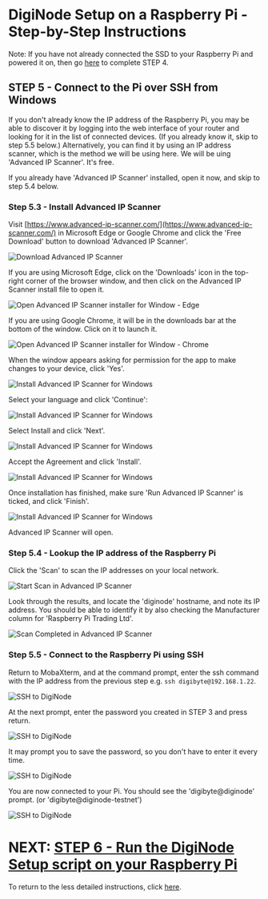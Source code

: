 # DigiNode Setup on a Raspberry Pi - Step-by-Step Instructions

Note: If you have not already connected the SSD to your Raspberry Pi and powered it on, then go [here](/docs/rpi_setup_step4_boot_pi.md) to complete STEP 4.

## STEP 5 - Connect to the Pi over SSH from Windows

If you don't already know the IP address of the Raspberry Pi, you may be able to discover it by logging into the web interface of your router and looking for it in the list of connected devices. (If you already know it, skip to step 5.5 below.) Alternatively, you can find it by using an IP address scanner, which is the method we will be using here. We will be uing 'Advanced IP Scanner'. It's free. 

If you already have 'Advanced IP Scanner' installed, open it now, and skip to step 5.4 below. 

### Step 5.3 - Install Advanced IP Scanner

Visit [https://www.advanced-ip-scanner.com/](https://www.advanced-ip-scanner.com/) in Microsoft Edge or Google Chrome and click the 'Free Download' button to download 'Advanced IP Scanner'.

![Download Advanced IP Scanner](/images/win_setup_5_3a.png)

If you are using Microsoft Edge, click on the 'Downloads' icon in the top-right corner of the browser window, and then click on the Advanced IP Scanner install file to open it.

![Open Advanced IP Scanner installer for Window - Edge](/images/win_setup_5_3b_edge.png)

If you are using Google Chrome, it will be in the downloads bar at the bottom of the window. Click on it to launch it.

![Open Advanced IP Scanner installer for Window - Chrome](/images/win_setup_5_3b_chrome.png)

When the window appears asking for permission for the app to make changes to your device, click 'Yes'.

![Install Advanced IP Scanner for Windows](/images/win_setup_5_3c.jpg)

Select your language and click 'Continue':

![Install Advanced IP Scanner for Windows](/images/win_setup_5_3d.png)

Select Install and click 'Next'.

![Install Advanced IP Scanner for Windows](/images/win_setup_5_3e.png)

Accept the Agreement and click 'Install'.

![Install Advanced IP Scanner for Windows](/images/win_setup_5_3f.png)

Once installation has finished, make sure 'Run Advanced IP Scanner' is ticked, and click 'Finish'.

![Install Advanced IP Scanner for Windows](/images/win_setup_5_3g.png)

Advanced IP Scanner will open.

### Step 5.4 - Lookup the IP address of the Raspberry Pi

Click the 'Scan' to scan the IP addresses on your local network.

![Start Scan in Advanced IP Scanner](/images/win_setup_5_4a.png)

Look through the results, and locate the 'diginode' hostname, and note its IP address. You should be able to identify it by also checking the Manufacturer column for 'Raspberry Pi Trading Ltd'.

![Scan Completed in Advanced IP Scanner](/images/win_setup_5_4b.png)

### Step 5.5 - Connect to the Raspberry Pi using SSH

Return to MobaXterm, and at the command prompt, enter the ssh command with the IP address from the previous step e.g. ```ssh digibyte@192.168.1.22```.

![SSH to DigiNode](/images/win_setup_5_5a.png)

At the next prompt, enter the password you created in STEP 3 and press return.

![SSH to DigiNode](/images/win_setup_5_5b.png)

It may prompt you to save the password, so you don't have to enter it every time.
 
![SSH to DigiNode](/images/win_setup_5_5c.png)

You are now connected to your Pi. You should see the 'digibyte@diginode' prompt. (or 'digibyte@diginode-testnet')

![SSH to DigiNode](/images/win_setup_5_5d.png)


# NEXT: [STEP 6 - Run the DigiNode Setup script on your Raspberry Pi](/docs/rpi_setup_step6_run_diginode_setup.md)

To return to the less detailed instructions, click [here](/docs/rpi_setup.md).